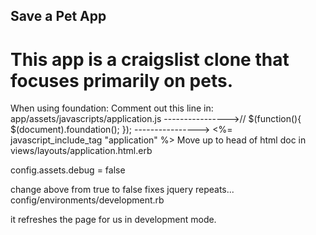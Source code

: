 ## Save a Pet App

# This app is a craigslist clone that focuses primarily on pets.



When using foundation:
Comment out this line in: app/assets/javascripts/application.js
---------------->// $(function(){ $(document).foundation(); });
----------------> <%= javascript_include_tag "application" %>
Move up to head of html doc in views/layouts/application.html.erb


config.assets.debug = false

change above from true to false
fixes jquery repeats... config/environments/development.rb

it refreshes the page for us in development mode.


